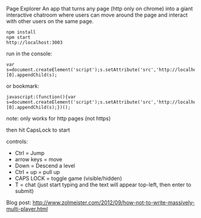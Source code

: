 Page Explorer
An app that turns any page (http only on chrome) into a giant interactive chatroom where users can move around the page and interact with other users on the same page.

```
npm install
npm start
http://localhost:3003
```

run in the console:

```
var s=document.createElement('script');s.setAttribute('src','http://localhost:3003/inject.js');document.getElementsByTagName('body')[0].appendChild(s);
```

or bookmark:

```
javascript:(function(){var s=document.createElement('script');s.setAttribute('src','http://localhost:3003/inject.js');document.getElementsByTagName('body')[0].appendChild(s);})();
```

note: only works for http pages (not https)

then hit CapsLock to start

controls:

  - Ctrl = Jump
  - arrow keys = move
  - Down = Descend a level
  - Ctrl + up = pull up
  - CAPS LOCK = toggle game (visible/hidden)
  - T = chat (just start typing and the text will appear top-left, then enter to submit)

Blog post: http://www.zolmeister.com/2012/09/how-not-to-write-massively-multi-player.html
